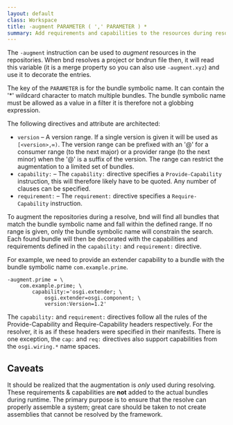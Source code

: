 ```yaml
---
layout: default
class: Workspace
title: -augment PARAMETER ( ',' PARAMETER ) *
summary: Add requirements and capabilities to the resources during resolving.
---
```


The `-augment` instruction can be used to _augment_ resources in the repositories. When bnd resolves a project or bndrun file then, it will read this variable (it is a merge property so you can also use `-augment.xyz`) and use it to decorate the entries.

The key of the `PARAMETER` is for the bundle symbolic name. It can contain the '*' wildcard character to match multiple bundles. The bundle symbolic name must be allowed as a value in a filter it is therefore not a globbing expression. 

The following directives and attribute are architected:

* `version` – A version range. If a single version is given it will be used as `[<version>,∞)`. The version range can be prefixed with an '@' for a consumer range (to the next major) or a provider range (to the next minor) when the '@' is a suffix of the version. The range can restrict the augmentation to a limited set of bundles. 
* `capability:` – The `capability:` directive specifies a `Provide-Capability` instruction, this will therefore likely have to be quoted. Any number of clauses can be specified.
* `requirement:` – The `requirement:` directive specifies a `Require-Capability` instruction.
  
To augment the repositories during a resolve, bnd will find all bundles that match the bundle symbolic name and fall within the defined range. If no range is given, only the bundle symbolic name will constrain the search. Each found bundle will then be decorated with the capabilities and requirements defined in the `capability:` and `requirement:` directive.

For example, we need to provide an extender capability to a bundle with the bundle symbolic name `com.example.prime`.

	-augment.prime = \
		com.example.prime; \
			capability:='osgi.extender; \
				osgi.extender=osgi.component; \
				version:Version=1.2'

The `capability:` and `requirement:` directives follow all the rules of the Provide-Capability and Require-Capability headers respectively. For the resolver, it is as if these headers were specified in their manifests. There is one exception, the `cap:` and `req:` directives also support capabilities from the `osgi.wiring.*` name spaces.

## Caveats

It should be realized that the augmentation is _only_ used during resolving. These requirements & capabilities are **not** added to the actual bundles during runtime. The primary purpose is to ensure that the resolve can properly assemble a system; great care should be taken to not create assemblies that cannot be resolved by the framework.
